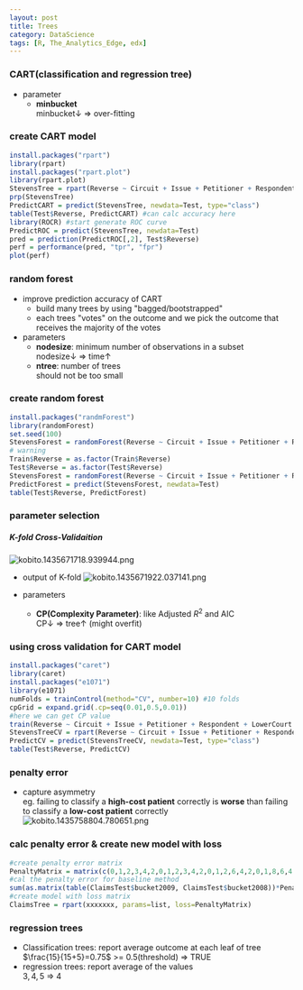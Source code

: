 ```yaml
---
layout: post
title: Trees
category: DataScience
tags: [R, The_Analytics_Edge, edx]
---
```



### CART(classification and regression tree)
- parameter
	+ **minbucket**  
		minbucket↓ => over-fitting

### create CART model
```r
install.packages("rpart")
library(rpart)
install.packages("rpart.plot")
library(rpart.plot)
StevensTree = rpart(Reverse ~ Circuit + Issue + Petitioner + Respondent + LowerCourt + Unconst, data=Train, method="class", minbucket=25)
prp(StevensTree)
PredictCART = predict(StevensTree, newdata=Test, type="class")
table(Test$Reverse, PredictCART) #can calc accuracy here
library(ROCR) #start generate ROC curve
PredictROC = predict(StevensTree, newdata=Test)
pred = prediction(PredictROC[,2], Test$Reverse)
perf = performance(pred, "tpr", "fpr")
plot(perf)
```
### random forest
- improve prediction accuracy of CART
	+ build many trees by using "bagged/bootstrapped"
	+ each trees "votes" on the outcome and we pick the outcome that receives the majority of the votes
- parameters
	+ **nodesize**: minimum number of observations in a subset  
		nodesize↓ => time↑
	+ **ntree**: number of trees  
		should not be too small 

### create random forest
```r
install.packages("randmForest")
library(randomForest)
set.seed(100)
StevensForest = randomForest(Reverse ~ Circuit + Issue + Petitioner + Respondent + LowerCourt + Unconst, data=Train, nodesize=25, ntree=200)
# warning
Train$Reverse = as.factor(Train$Reverse)
Test$Reverse = as.factor(Test$Reverse)
StevensForest = randomForest(Reverse ~ Circuit + Issue + Petitioner + Respondent + LowerCourt + Unconst, data=Train, nodesize=25, ntree=200)
PredictForest = predict(StevensForest, newdata=Test)
table(Test$Reverse, PredictForest)
```
### parameter selection
##### K-fold Cross-Validaition
![kobito.1435671718.939944.png](https://qiita-image-store.s3.amazonaws.com/0/44948/1e72a785-4373-4db0-25a0-978a6df6541a.png "kobito.1435671718.939944.png")

- output of K-fold
![kobito.1435671922.037141.png](https://qiita-image-store.s3.amazonaws.com/0/44948/c9100918-e71e-7b09-92fe-d58b9edfe5d3.png "kobito.1435671922.037141.png")

- parameters
	+ **CP(Complexity Parameter)**: like Adjusted $R^2$ and AIC  
		CP↓ => tree↑ (might overfit)

### using cross validation for CART model
```r
install.packages("caret")
library(caret)
install.packages("e1071")
library(e1071)
numFolds = trainControl(method="CV", number=10) #10 folds
cpGrid = expand.grid(.cp=seq(0.01,0.5,0.01))
#here we can get CP value
train(Reverse ~ Circuit + Issue + Petitioner + Respondent + LowerCourt + Unconst, data=Train, method="rpart", trControl=numFolds, tuneGrid=cpGrid)
StevensTreeCV = rpart(Reverse ~ Circuit + Issue + Petitioner + Respondent + LowerCourt + Unconst, data=Train, method="class", cp=0.18)
PredictCV = predict(StevensTreeCV, newdata=Test, type="class")
table(Test$Reverse, PredictCV)
```

### penalty error
- capture asymmetry  
	eg. failing to classify a **high-cost patient** correctly is **worse** than failing to classify a **low-cost patient** correctly  
![kobito.1435758804.780651.png](https://qiita-image-store.s3.amazonaws.com/0/44948/483011ff-adf9-acd1-49c6-0646a0a97766.png "kobito.1435758804.780651.png")

### calc penalty error & create new model with loss
```r
#create penalty error matrix
PenaltyMatrix = matrix(c(0,1,2,3,4,2,0,1,2,3,4,2,0,1,2,6,4,2,0,1,8,6,4,2,0), byrow=TRUE,nrow=5)
#cal the penalty error for baseline method
sum(as.matrix(table(ClaimsTest$bucket2009, ClaimsTest$bucket2008))*PenaltyMatrix) / nrow(ClaimsTest)
#create model with loss matrix
ClaimsTree = rpart(xxxxxxx, params=list, loss=PenaltyMatrix)
```

### regression trees
- Classification trees: report average outcome at each leaf of tree  
	$\frac{15}{15+5}=0.75$ >= 0.5(threshold) => TRUE
- regression trees: report average of the values  
	$3,4,5$ => 4








